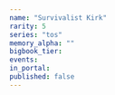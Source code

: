 ```yaml
---
name: "Survivalist Kirk"
rarity: 5
series: "tos"
memory_alpha: ""
bigbook_tier:
events:
in_portal:
published: false
---
```

